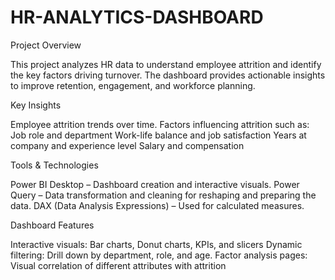 # HR-ANALYTICS-DASHBOARD
Project Overview

This project analyzes HR data to understand employee attrition and identify the key factors driving turnover. The dashboard provides actionable insights to improve retention, engagement, and workforce planning.

Key Insights

Employee attrition trends over time.
Factors influencing attrition such as:
Job role and department
Work-life balance and job satisfaction
Years at company and experience level
Salary and compensation

Tools & Technologies

Power BI Desktop – Dashboard creation and interactive visuals.
Power Query – Data transformation and cleaning for reshaping and preparing the data.
DAX (Data Analysis Expressions) – Used for calculated measures.

Dashboard Features

Interactive visuals: Bar charts, Donut charts, KPIs, and slicers
Dynamic filtering: Drill down by department, role, and age.
Factor analysis pages: Visual correlation of different attributes with attrition

